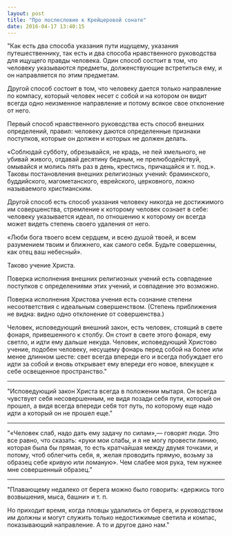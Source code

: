 ```yaml
---
layout: post
title: "Про послесловие к Крейцеровой сонате"
date: 2016-04-17 13:40:15
---
```

"Как есть два способа указания пути ищущему, указания путешественнику, так есть и два способа нравственного руководства для ищущего правды человека. Один способ состоит в том, что человеку указываются предметы, долженствующие встретиться ему, и он направляется по этим предметам.

Другой способ состоит в том, что человеку дается только направление по компасу, который человек несет с собой и на котором он видит всегда одно неизменное направление и потому всякое свое отклонение от него.

Первый способ нравственного руководства есть способ внешних определений, правил: человеку даются определенные признаки поступков, которые он должен и которых не должен делать.

«Соблюдай субботу, обрезывайся, не крадь, не пей хмельного, не убивай живого, отдавай десятину бедным, не прелюбодействуй, омывайся и молись пять раз в день, крестись, причащайся и т. под.». Таковы постановления внешних религиозных учений: браминского, буддийского, магометанского, еврейского, церковного, ложно называемого христианским.

Другой способ есть способ указания человеку никогда не достижимого им совершенства, стремление к которому человек сознает в себе: человеку указывается идеал, по отношению к которому он всегда может видеть степень своего удаления от него.

«Люби бога твоего всем сердцем, и всею душой твоей, и всем разумением твоим и ближнего, как самого себя. Будьте совершенны, как отец ваш небесный».

Таково учение Христа.

Поверка исполнения внешних религиозных учений есть совпадение поступков с определениями этих учений, и совпадение это возможно.

Поверка исполнения Христова учения есть сознание степени несоответствия с идеальным совершенством. (Степень приближения не видна: видно одно отклонение от совершенства.)

Человек, исповедующий внешний закон, есть человек, стоящий в свете фонаря, привешенного к столбу. Он стоит в свете этого фонаря, ему светло, и идти ему дальше некуда. Человек, исповедующий Христово учение, подобен человеку, несущему фонарь перед собой на более или менее длинном шесте: свет всегда впереди его и всегда побуждает его идти за собой и вновь открывает ему впереди его новое, влекущее к себе освещенное пространство."

***

"Исповедующий закон Христа всегда в положении мытаря. Он всегда чувствует себя несовершенным, не видя позади себя пути, который он прошел, а видя всегда впереди себя тот путь, по которому еще надо идти а который он не прошел еще."

***

"«Человек слаб, надо дать ему задачу по силам»,— говорят люди. Это все равно, что сказать: «руки мои слабы, и я не могу провести линию, которая была бы прямая, то есть кратчайшая между двумя точками, и потому, чтоб облегчить себя, я, желая проводить прямую, возьму за образец себе кривую или ломаную». Чем слабее моя рука, тем нужнее мне совершенный образец."

***

"Плавающему недалеко от берега можно было говорить: «держись того возвышения, мыса, башни» и т. п.

Но приходит время, когда пловцы удалились от берега, и руководством им должны и могут служить только недостижимые светила и компас, показывающий направление. А то и другое дано нам."

